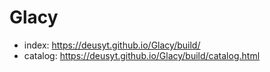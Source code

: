 # Glacy
- index: https://deusyt.github.io/Glacy/build/
- catalog: https://deusyt.github.io/Glacy/build/catalog.html
